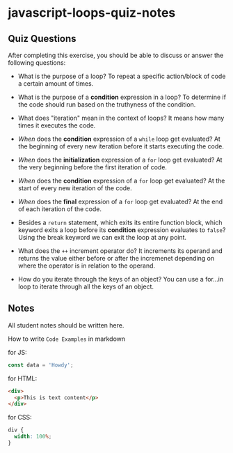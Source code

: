 # javascript-loops-quiz-notes

## Quiz Questions

After completing this exercise, you should be able to discuss or answer the following questions:

- What is the purpose of a loop?
  To repeat a specific action/block of code a certain amount of times.

- What is the purpose of a **condition** expression in a loop?
  To determine if the code should run based on the truthyness of the condition.

- What does "iteration" mean in the context of loops?
  It means how many times it executes the code.

- _When_ does the **condition** expression of a `while` loop get evaluated?
  At the beginning of every new iteration before it starts executing the code.

- _When_ does the **initialization** expression of a `for` loop get evaluated?
  At the very beginning before the first iteration of code.

- _When_ does the **condition** expression of a `for` loop get evaluated?
  At the start of every new iteration of the code.

- _When_ does the **final** expression of a `for` loop get evaluated?
  At the end of each iteration of the code.

- Besides a `return` statement, which exits its entire function block, which keyword exits a loop before its **condition** expression evaluates to `false`?
  Using the break keyword we can exit the loop at any point.

- What does the `++` increment operator do?
  It increments its operand and returns the value either before or after the incremenet depending on where the operator is in relation to the operand.

- How do you iterate through the keys of an object?
  You can use a for...in loop to iterate through all the keys of an object.

## Notes

All student notes should be written here.

How to write `Code Examples` in markdown

for JS:

```javascript
const data = 'Howdy';
```

for HTML:

```html
<div>
  <p>This is text content</p>
</div>
```

for CSS:

```css
div {
  width: 100%;
}
```
